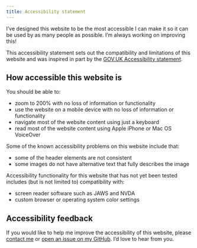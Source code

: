 ```yaml
---
title: Accessibility statement
---
```


<link rel="stylesheet" href="style.css">

I’ve designed this website to be the most accessible I can make it so it can be used by as many people as possible. I’m always working on improving this!

This accessibility statement sets out the compatibility and limitations of this website and was inspired in part by the [GOV.UK Accessibility statement](https://www.gov.uk/help/accessibility-statement).

## How accessible this website is

You should be able to:

* zoom to 200% with no loss of information or functionality
* use the website on a mobile device with no loss of information or functionality
* navigate most of the website content using just a keyboard
* read most of the website content using Apple iPhone or Mac OS VoiceOver

Some of the known accessibility problems on this website include that:

* some of the header elements are not consistent
* some images do not have alternative text that fully describes the image

Accessibility functionality for this website that has not yet been tested includes (but is not limited to) compatibility with:

* screen reader software such as JAWS and NVDA
* custom browser or operating system color settings

## Accessibility feedback

If you would like to help me improve the accessibility of this website, please [contact me](contact.md) or [open an issue on my GitHub](https://github.com/streats/streats.github.io/issues/new). I’d love to hear from you.
